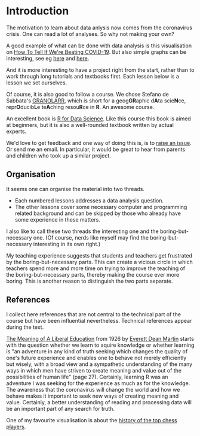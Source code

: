 # Introduction


The motivation to learn about data anlysis now comes from the coronavirus crisis. One can read a lot of analyses. So why not making your own? 

A good example of what can be done with data analysis is this visualisation on [How To Tell If We're Beating COVID-19](https://www.youtube.com/watch?v=54XLXg4fYsc). But also simple graphs can be interesting, see eg [here](https://www.nytimes.com/2020/03/31/opinion/coronavirus-cases-united-states.html) and [here](https://www.nytimes.com/2020/04/03/opinion/coronavirus-united-states-europe.html).

And it is more interesting to have a project right from the start, rather than to work through long tutorials and textbooks first. Each lesson below is a lesson we set ourselves. 

Of course, it is also good to follow a course. We chose Stefano de Sabbata's [GRANOLARR](https://sdesabbata.github.io/granolarr/), which is short for a geog**GR**aphic d**A**ta scie**N**ce, repr**O**ducib**L**e te**A**ching resou**R**ce in **R**. An awesome course. 

An excellent book is [R for Data Science](https://r4ds.had.co.nz/data-visualisation.html). Like this course this book is aimed at beginners, but it is also a well-rounded textbook written by actual experts.

We'd love to get feedback and one way of doing this is, is to [raise an issue](https://github.com/alexhkurz/coronavirus-in-R/issues). Or send me an email. In particular, it would be  great to hear from parents and children who took up a similar project.

## Organisation

It seems one can organise the material into two threads. 

- Each numbered lessons addresses a data analysis question. 
- The other lessons cover some necessary computer and programming related background and can be skipped by those who already have some experience in these matters.

I also like to call these two threads the interesting one and the boring-but-necessary one. (Of course, nerds like myself may find the boring-but-necessary interesting in its own right.) 

My teaching experience suggests that students and teachers get frustrated by the boring-but-necessary parts. This can create a vicious circle in which teachers spend more and more time on trying to improve the teaching of the boring-but-necessary parts, thereby making the course ever more boring. This is another reason to distinguish the two parts separate. 

## References

I collect here references that are not central to the technical part of the course but have been influential nevertheless. Technical references appear during the text. 

[The Meaning of A Liberal Education](https://archive.org/details/in.ernet.dli.2015.76681/page/n3/mode/2up) from 1926 by [Everett Dean Martin](https://en.wikipedia.org/wiki/Everett_Dean_Martin) starts with the question whether we learn to aquire knowledge or whether learning is "an adventure in any kind of truth seeking which changes the quality of one's future experience and enables one to behave not merely efficiently but wisely, with a broad view and a sympathetic understanding of the many ways in which men have striven to create meaning and value out of the possibilities of human life" (page 27). Certainly, learning R was an adventure I was seeking for the experience as much as for the knowledge. The awareness that the coronavirus will change the world and how we behave makes it important to seek new ways of creating meaning and value. Certainly, a better understanding of reading and processing data will be an important part of any search for truth. 

One of my favourite visualisation is about the [history of the top chess players](https://www.youtube.com/watch?v=z2DHpW79w0Y). 

